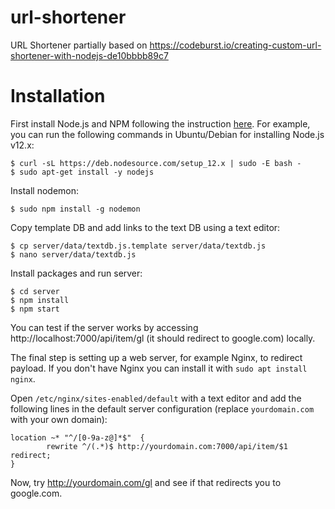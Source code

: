 # url-shortener
URL Shortener partially based on https://codeburst.io/creating-custom-url-shortener-with-nodejs-de10bbbb89c7

# Installation

First install Node.js and NPM following the instruction [here](https://github.com/nodesource/distributions/blob/master/README.md).
For example, you can run the following commands in Ubuntu/Debian for installing Node.js v12.x:
```
$ curl -sL https://deb.nodesource.com/setup_12.x | sudo -E bash -
$ sudo apt-get install -y nodejs
```

Install nodemon:
```
$ sudo npm install -g nodemon
```

Copy template DB and add links to the text DB using a text editor:
```
$ cp server/data/textdb.js.template server/data/textdb.js
$ nano server/data/textdb.js
```

Install packages and run server:
```
$ cd server
$ npm install
$ npm start
```

You can test if the server works by accessing http://localhost:7000/api/item/gl (it should redirect to google.com) locally.

The final step is setting up a web server, for example Nginx, to redirect payload. If you don't have Nginx you can install it with `sudo apt install nginx`.

Open `/etc/nginx/sites-enabled/default` with a text editor and add the following lines
in the default server configuration (replace `yourdomain.com` with your own domain):
```
location ~* "^/[0-9a-z@]*$"  {
        rewrite ^/(.*)$ http://yourdomain.com:7000/api/item/$1 redirect;
}
```

Now, try http://yourdomain.com/gl and see if that redirects you to google.com.
